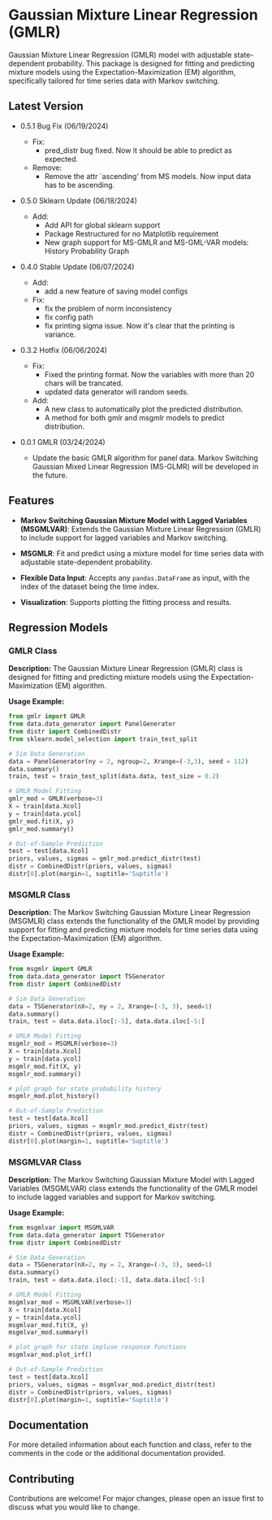# Gaussian Mixture Linear Regression (GMLR) 

Gaussian Mixture Linear Regression (GMLR) model with adjustable state-dependent probability. This package is designed for fitting and predicting mixture models using the Expectation-Maximization (EM) algorithm, specifically tailored for time series data with Markov switching. 

## Latest Version

- 0.5.1 Bug Fix (06/19/2024)
  - Fix:
    - pred_distr bug fixed. Now it should be able to predict as expected.
  - Remove:
    - Remove the attr `ascending' from MS models. Now input data has to be ascending.

- 0.5.0 Sklearn Update (06/18/2024)
  - Add:
    - Add API for global sklearn support
    - Package Restructured for no Matplotlib requirement
    - New graph support for MS-GMLR and MS-GML-VAR models: History Probability Graph

- 0.4.0 Stable Update (06/07/2024)
  - Add:
    - add a new feature of saving model configs
  - Fix:
    - fix the problem of norm inconsistency
    - fix config path
    - fix printing sigma issue. Now it's clear that the printing is variance.

- 0.3.2 Hotfix (06/06/2024)
  - Fix:
    - Fixed the printing format. Now the variables with more than 20 chars will be trancated.
    - updated data generator will random seeds.
  - Add:
    - A new class to automatically plot the predicted distribution.
    - A method for both gmlr and msgmlr models to predict distribution.

- 0.0.1 GMLR (03/24/2024)
  - Update the basic GMLR algorithm for panel data. Markov Switching Gaussian Mixed Linear Regression (MS-GLMR) will be developed in the future.

## Features 

- **Markov Switching Gaussian Mixture Model with Lagged Variables (MSGMLVAR)**: Extends the Gaussian Mixture Linear Regression (GMLR) to include support for lagged variables and Markov switching. 

- **MSGMLR**: Fit and predict using a mixture model for time series data with adjustable state-dependent probability.

- **Flexible Data Input**: Accepts any `pandas.DataFrame` as input, with the index of the dataset being the time index.

- **Visualization**: Supports plotting the fitting process and results.

## Regression Models

### GMLR Class

**Description:** The Gaussian Mixture Linear Regression (GMLR) class is designed for fitting and predicting mixture models using the Expectation-Maximization (EM) algorithm.

**Usage Example:**

```python
from gmlr import GMLR
from data.data_generator import PanelGenerator
from distr import CombinedDistr
from sklearn.model_selection import train_test_split

# Sim Data Generation
data = PanelGenerator(ny = 2, ngroup=2, Xrange=(-3,3), seed = 112)
data.summary()
train, test = train_test_split(data.data, test_size = 0.2)

# GMLR Model Fitting
gmlr_mod = GMLR(verbose=3)
X = train[data.Xcol]
y = train[data.ycol]
gmlr_mod.fit(X, y)
gmlr_mod.summary()

# Out-of-Sample Prediction
test = test[data.Xcol]
priors, values, sigmas = gmlr_mod.predict_distr(test)
distr = CombinedDistr(priors, values, sigmas)
distr[0].plot(margin=1, suptitle='Suptitle')
```

### MSGMLR Class

**Description:** The Markov Switching Gaussian Mixture Linear Regression (MSGMLR) class extends the functionality of the GMLR model by providing support for fitting and predicting mixture models for time series data using the Expectation-Maximization (EM) algorithm.

**Usage Example:**

```python
from msgmlr import GMLR
from data.data_generator import TSGenerator
from distr import CombinedDistr

# Sim Data Generation
data = TSGenerator(nX=2, ny = 2, Xrange=(-3, 3), seed=1)
data.summary()
train, test = data.data.iloc[:-5], data.data.iloc[-5:]

# GMLR Model Fitting
msgmlr_mod = MSGMLR(verbose=3)
X = train[data.Xcol]
y = train[data.ycol]
msgmlr_mod.fit(X, y)
msgmlr_mod.summary()

# plot graph for state probability history
msgmlr_mod.plot_history()

# Out-of-Sample Prediction
test = test[data.Xcol]
priors, values, sigmas = msgmlr_mod.predict_distr(test)
distr = CombinedDistr(priors, values, sigmas)
distr[0].plot(margin=1, suptitle='Suptitle')
```

### MSGMLVAR Class

**Description:** The Markov Switching Gaussian Mixture Model with Lagged Variables (MSGMLVAR) class extends the functionality of the GMLR model to include lagged variables and support for Markov switching.

**Usage Example:**
```python
from msgmlvar import MSGMLVAR
from data.data_generator import TSGenerator
from distr import CombinedDistr

# Sim Data Generation
data = TSGenerator(nX=2, ny = 2, Xrange=(-3, 3), seed=1)
data.summary()
train, test = data.data.iloc[:-5], data.data.iloc[-5:]

# GMLR Model Fitting
msgmlvar_mod = MSGMLVAR(verbose=3)
X = train[data.Xcol]
y = train[data.ycol]
msgmlvar_mod.fit(X, y)
msgmlvar_mod.summary()

# plot graph for state impluse response functions
msgmlvar_mod.plot_irf()

# Out-of-Sample Prediction
test = test[data.Xcol]
priors, values, sigmas = msgmlvar_mod.predict_distr(test)
distr = CombinedDistr(priors, values, sigmas)
distr[0].plot(margin=1, suptitle='Suptitle')
```

## Documentation

For more detailed information about each function and class, refer to the comments in the code or the additional documentation provided.

## Contributing

Contributions are welcome! For major changes, please open an issue first to discuss what you would like to change.
